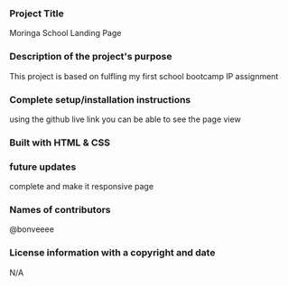 ### Project Title
Moringa School Landing Page
### Description of the project's purpose
<p>This project is based on fulfling my first school bootcamp IP assignment</p>

### Complete setup/installation instructions
using the github live link you can be able to see the page view
### Built with HTML & CSS
### future updates 
<p>complete and make it responsive page<p>

### Names of contributors
@bonveeee
### License information with a copyright and date
N/A